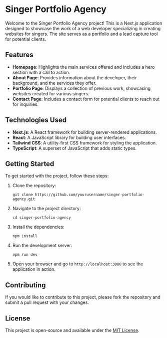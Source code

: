 # Singer Portfolio Agency

Welcome to the Singer Portfolio Agency project! This is a Next.js application designed to showcase the work of a web developer specializing in creating websites for singers. The site serves as a portfolio and a lead capture tool for potential clients.

## Features

- **Homepage**: Highlights the main services offered and includes a hero section with a call to action.
- **About Page**: Provides information about the developer, their background, and the services they offer.
- **Portfolio Page**: Displays a collection of previous work, showcasing websites created for various singers.
- **Contact Page**: Includes a contact form for potential clients to reach out for inquiries.

## Technologies Used

- **Next.js**: A React framework for building server-rendered applications.
- **React**: A JavaScript library for building user interfaces.
- **Tailwind CSS**: A utility-first CSS framework for styling the application.
- **TypeScript**: A superset of JavaScript that adds static types.

## Getting Started

To get started with the project, follow these steps:

1. Clone the repository:
   ```
   git clone https://github.com/yourusername/singer-portfolio-agency.git
   ```

2. Navigate to the project directory:
   ```
   cd singer-portfolio-agency
   ```

3. Install the dependencies:
   ```
   npm install
   ```

4. Run the development server:
   ```
   npm run dev
   ```

5. Open your browser and go to `http://localhost:3000` to see the application in action.

## Contributing

If you would like to contribute to this project, please fork the repository and submit a pull request with your changes.

## License

This project is open-source and available under the [MIT License](LICENSE).